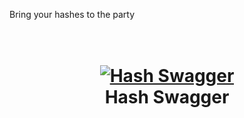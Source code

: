 Bring your hashes to the party

<h1 align="center">
  <br>
  <a href="https://github.com/z0rok1t/Hash-Swagger"><img src="https://ibb.co/jTB932M" alt="Hash Swagger"></a>
  <br>
  Hash Swagger
  <br>
</h1>

